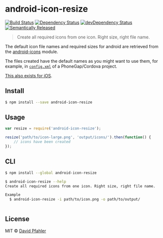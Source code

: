 # android-icon-resize 
[![Build Status](https://travis-ci.org/excellenteasy/android-icon-resize.svg?branch=master)](https://travis-ci.org/excellenteasy/android-icon-resize)
[![Dependency Status](https://david-dm.org/excellenteasy/android-icon-resize.svg)](https://david-dm.org/excellenteasy/android-icon-resize)
[![devDependency Status](https://david-dm.org/excellenteasy/android-icon-resize/dev-status.svg)](https://david-dm.org/excellenteasy/android-icon-resize#info=devDependencies)
[![Semantically Released](https://img.shields.io/badge/versioning-semantically%20released-brightgreen.svg)](https://github.com/boennemann/semantic-release)

> Create all required icons from one icon. Right size, right file name.

The default icon file names and required sizes for android are retrieved from the [android-icons](http://github.com/excellenteasy/android-icons) module. 

The files created have the default names as you might want to use them, for example, in [`config.xml`](http://docs.phonegap.com/en/3.5.0/config_ref_images.md.html) of a PhoneGap/Cordova project.

[This also exists for iOS](https://github.com/excellenteasy/ios-icon-resize).

## Install

```sh
$ npm install --save android-icon-resize
```


## Usage

```js
var resize = require('android-icon-resize');

resize('path/to/icon-large.png', 'output/icons/').then(function() {
	// icons have been created
});

```


## CLI

```sh
$ npm install --global android-icon-resize
```

```sh
$ android-icon-resize --help
Create all required icons from one icon. Right size, right file name.

Example
  $ android-icon-resize -i path/to/icon.png -o path/to/output/
	
```


## License
MIT © [David Pfahler](http://excellenteasy.com)
